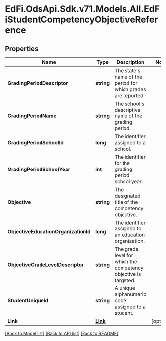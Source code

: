 # EdFi.OdsApi.Sdk.v71.Models.All.EdFiStudentCompetencyObjectiveReference

## Properties

Name | Type | Description | Notes
------------ | ------------- | ------------- | -------------
**GradingPeriodDescriptor** | **string** | The state&#39;s name of the period for which grades are reported. | 
**GradingPeriodName** | **string** | The school&#39;s descriptive name of the grading period. | 
**GradingPeriodSchoolId** | **long** | The identifier assigned to a school. | 
**GradingPeriodSchoolYear** | **int** | The identifier for the grading period school year. | 
**Objective** | **string** | The designated title of the competency objective. | 
**ObjectiveEducationOrganizationId** | **long** | The identifier assigned to an education organization. | 
**ObjectiveGradeLevelDescriptor** | **string** | The grade level for which the competency objective is targeted. | 
**StudentUniqueId** | **string** | A unique alphanumeric code assigned to a student. | 
**Link** | [**Link**](Link.md) |  | [optional] 

[[Back to Model list]](../../README.md#documentation-for-models) [[Back to API list]](../../README.md#documentation-for-api-endpoints) [[Back to README]](../../README.md)

